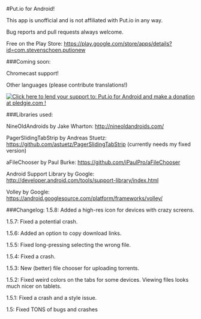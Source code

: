 #Put.io for Android!

This app is unofficial and is not affiliated with Put.io in any way.

Bug reports and pull requests always welcome.

Free on the Play Store: https://play.google.com/store/apps/details?id=com.stevenschoen.putionew


###Coming soon:

Chromecast support!
	
Other languages (please contribute translations!)

<a href='https://pledgie.com/campaigns/24005'><img alt='Click here to lend your support to: Put.io for Android and make a donation at pledgie.com !' src='https://pledgie.com/campaigns/24005.png?skin_name=chrome' border='0' ></a>

###Libraries used:

NineOldAndroids by Jake Wharton: http://nineoldandroids.com/
	
PagerSlidingTabStrip by Andreas Stuetz: https://github.com/astuetz/PagerSlidingTabStrip (currently needs my fixed version)
	
aFileChooser by Paul Burke: https://github.com/iPaulPro/aFileChooser
	
Android Support Library by Google: http://developer.android.com/tools/support-library/index.html
	
Volley by Google: https://android.googlesource.com/platform/frameworks/volley/

###Changelog:
1.5.8:
	Added a high-res icon for devices with crazy screens.

1.5.7:
	Fixed a potential crash.

1.5.6:
	Added an option to copy download links.

1.5.5:
	Fixed long-pressing selecting the wrong file.

1.5.4:
	Fixed a crash.

1.5.3:
	New (better) file chooser for uploading torrents.

1.5.2:
	Fixed weird colors on the tabs for some devices.
	Viewing files looks much nicer on tablets.

1.5.1:
	Fixed a crash and a style issue.

1.5:
	Fixed TONS of bugs and crashes
